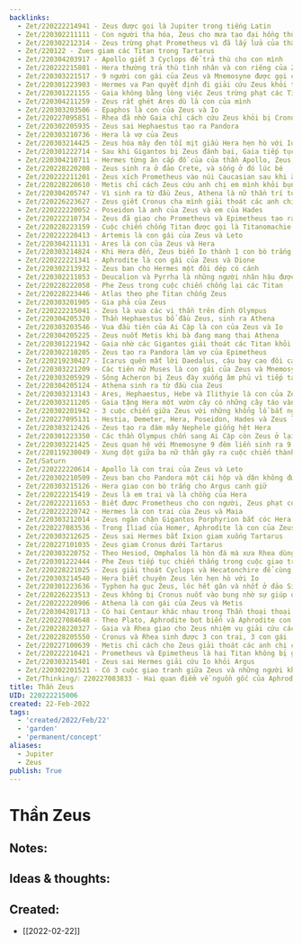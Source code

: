 ```yaml
---
backlinks:
  - Zet/220222214941 - Zeus được gọi là Jupiter trong tiếng Latin
  - Zet/220302211111 - Con người tha hóa, Zeus cho mưa tạo đại hồng thủy giết hết con người
  - Zet/220302212314 - Zeus trừng phạt Prometheus vì đã lấy lửa của thần ban cho con người
  - Zet/220122 - Zues giam các Titan trong Tartarus
  - Zet/220304203917 - Apollo giết 3 Cyclops để trả thù cho con mình
  - Zet/220222215801 - Hera thường trả thù tình nhân và con riêng của Zeus
  - Zet/220303221517 - 9 người con gái của Zeus và Mnemosyne được gọi chung là Muses
  - Zet/220301223903 - Hermes va Pan quyết định đi giải cứu Zeus khỏi tay Typhon
  - Zet/220301221155 - Gaia không bằng lòng việc Zeus trừng phạt các Titan
  - Zet/220304211259 - Zeus rất ghét Ares dù là con của mình
  - Zet/220303203506 - Epaphos là con của Zeus và Io
  - Zet/220227095851 - Rhea đã nhờ Gaia chỉ cách cứu Zeus khỏi bị Cronus nuốt
  - Zet/220302205935 - Zeus sai Hephaestus tạo ra Pandora
  - Zet/220303210736 - Hera là vợ của Zeus
  - Zet/220303214425 - Zeus hóa mây đen tối mịt giấu Hera hẹn hò với Io
  - Zet/220301222714 - Sau khi Gigantos bị Zeus đánh bại, Gaia tiếp tục nhờ Typhon
  - Zet/220304210711 - Hermes từng ăn cắp đồ của của thần Apollo, Zeus, Ares, Poseidon
  - Zet/220228220208 - Zeus sinh ra ở đảo Crete, và sống ở đó lúc bé
  - Zet/220222211201 - Zeus xích Prometheus vào núi Caucasian sau khi ăn cắp lửa cho con người
  - Zet/220228220610 - Metis chỉ cách Zeus cứu anh chị em mình khỏi bụng Cronus
  - Zet/220304205747 - Vì sinh ra từ đầu Zeus, Athena là nữ thần trí tuệ
  - Zet/220226223627 - Zeus giết Cronus cha mình giải thoát các anh chị mình
  - Zet/220222220052 - Poseidon là anh của Zeus và em của Hades
  - Zet/220222210734 - Zeus đã giao cho Prometheus và Epimetheus tạo ra con người
  - Zet/220228223159 - Cuộc chiến chống Titan được gọi là Titanomachie
  - Zet/220222220413 - Artemis là con gái của Zeus và Leto
  - Zet/220304211131 - Ares là con của Zeus và Hera
  - Zet/220303214824 - Khi Hera đến, Zeus biến Io thành 1 con bò trắng để giấu hiện trường ngoại tình
  - Zet/220222221341 - Aphrodite là con gái của Zeus và Dione
  - Zet/220302213932 - Zeus ban cho Hermes một đôi dép có cánh
  - Zet/220302211853 - Deucalion và Pyrrha là những người nhân hậu được Zeus cho sống sót vượt qua Đại hồng thủy
  - Zet/220228222058 - Phe Zeus trong cuộc chiến chống lại các Titan
  - Zet/220228223446 - Atlas theo phe Titan chống Zeus
  - Zet/220303201905 - Gia phả của Zeus
  - Zet/220222215041 - Zeus là vua các vị thần trên đỉnh Olympus
  - Zet/220304205320 - Thần Hephaestus bổ đầu Zeus, sinh ra Athena
  - Zet/220303203546 - Vua đầu tiên của Ai Cập là con của Zeus và Io
  - Zet/220304205225 - Zeus nuốt Metis khi bà đang mang thai Athena
  - Zet/220301221942 - Gaia nhờ các Gigantos giải thoát các Titan khỏi sự trừng phạt của Zeus
  - Zet/220302210205 - Zeus tạo ra Pandora làm vợ của Epimetheus
  - Zet/220219230427 - Icarus quên mất lời Daedalus, cậu bay cao đôi cánh tan chảy và cậu rớt xuống biển
  - Zet/220303221209 - Các tiên nữ Muses là con gái của Zeus và Mnemosyne
  - Zet/220303205929 - Sông Acheron bị Zeus đày xuống âm phủ vì tiếp tay cho Titan
  - Zet/220304205124 - Athena sinh ra từ đầu của Zeus
  - Zet/220303213143 - Ares, Hephaestus, Hebe và Ilithyie là con của Zeus và Hera
  - Zet/220303211205 - Gaia tặng Hera một vườn cây có những cây táo vàng nhân ngày Hera cưới Zeus
  - Zet/220302201942 - 3 cuộc chiến giữa Zeus với những khổng lồ bắt nguồn từ tác động của Gaia
  - Zet/220227095131 - Hestia, Demeter, Hera, Poseidon, Hades và Zeus là con của Cronus và Rhea
  - Zet/220303212426 - Zeus tạo ra đám mây Nephele giống hệt Hera
  - Zet/220301223350 - Các thần Olympus chốn sang Ai Cập còn Zeus ở lại đấu với Typhon
  - Zet/220303221425 - Zeus quan hệ với Mnemosyne 9 đêm liền sinh ra 9 người con gái
  - Zet/220119230049 - Xung đột giữa ba nữ thần gây ra cuộc chiến thành Troy
  - Zet/Saturn
  - Zet/220222220614 - Apollo là con trai của Zeus và Leto
  - Zet/220302210509 - Zeus ban cho Pandora một cái hộp và dặn không được mở ra
  - Zet/220303215126 - Hera giao con bò trắng cho Argus canh giữ
  - Zet/220222215419 - Zeus là em trai và là chồng của Hera
  - Zet/220222211653 - Biết được Prometheus cho con người, Zeus phạt con người thông qua Pandora
  - Zet/220222220742 - Hermes là con trai của Zeus và Maia
  - Zet/220303212014 - Zeus ngăn chặn Gigantos Porphyrion bắt cóc Hera
  - Zet/220227083536 - Trong Iliad của Homer, Aphrodite là con của Zeus và Dione
  - Zet/220303212625 - Zeus sai Hermes bắt Ixion giam xuống Tartarus
  - Zet/220227101035 - Zeus giam Cronus dưới Tartarus
  - Zet/220303220752 - Theo Hesiod, Omphalos là hòn đá mà xưa Rhea dùng để đánh tráo Zeus khỏi bị Cronus nuốt
  - Zet/220301222444 - Phe Zeus tiếp tục chiến thắng trong cuộc giao tranh với Gigantos
  - Zet/220228221025 - Zeus giải thoát Cyclops và Hecatonchire để cùng chống Cronus
  - Zet/220303214540 - Hera biết chuyện Zeus lén hẹn hò với Io
  - Zet/220301223636 - Typhon hạ gục Zeus, lóc hết gân và nhốt ở đảo Sicile
  - Zet/220226223513 - Zeus không bị Cronus nuốt vào bụng nhờ sự giúp đỡ của Gaia
  - Zet/220222220906 - Athena là con gái của Zeus và Metis
  - Zet/220304201713 - Có hai Centaur khác nhau trong Thần thoại thoại Hy Lạp
  - Zet/220227084648 - Theo Plato, Aphrodite bọt biển và Aphrodite con Zeus là hai nhân vật khác nhau
  - Zet/220228220327 - Gaia và Rhea giao cho Zeus nhiệm vụ giải cứu các anh chị khỏi bụng Cronus
  - Zet/220228205550 - Cronus và Rhea sinh được 3 con trai, 3 con gái
  - Zet/220227100639 - Metis chỉ cách cho Zeus giải thoát các anh chị của mình khỏi bụng Cronus
  - Zet/220222210421 - Prometheus và Epimetheus là hai Titan không bị giam trong Tartarus
  - Zet/220303215401 - Zeus sai Hermes giải cứu Io khỏi Argus
  - Zet/220302201521 - Có 3 cuộc giao tranh giữa Zeus và những người khổng lồ
  - Zet/Thinking/❕ 220227083833 - Hai quan điểm về nguồn gốc của Aphrodite
title: Thần Zeus
UID: 220222215006
created: 22-Feb-2022
tags:
  - 'created/2022/Feb/22'
  - 'garden'
  - 'permanent/concept'
aliases:
  - Jupiter
  - Zeus
publish: True
---
```

# Thần Zeus

## Notes:


## Ideas & thoughts:



## Created:
- [[2022-02-22]]
